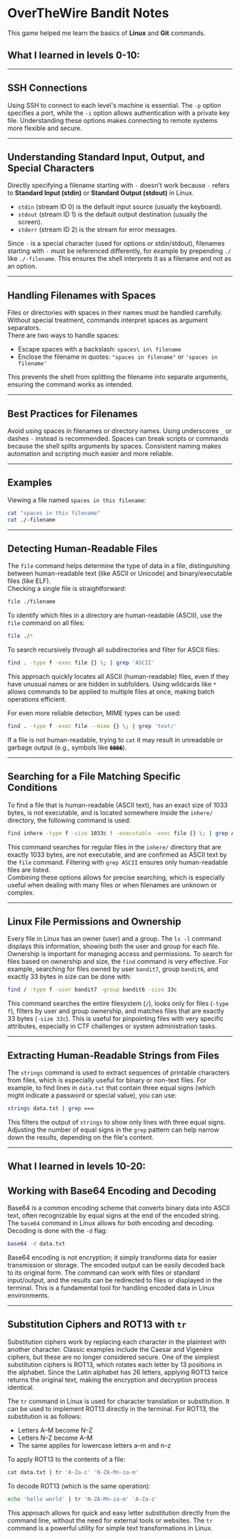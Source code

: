 # OverTheWire Bandit Notes

This game helped me learn the basics of **Linux** and **Git** commands.

## What I learned in levels 0-10:

---

## SSH Connections

Using SSH to connect to each level's machine is essential. The `-p` option specifies a port, while the `-i` option allows authentication with a private key file. Understanding these options makes connecting to remote systems more flexible and secure.

---

## Understanding Standard Input, Output, and Special Characters

Directly specifying a filename starting with `-` doesn't work because `-` refers to **Standard Input (stdin)** or **Standard Output (stdout)** in Linux.  
- `stdin` (stream ID 0) is the default input source (usually the keyboard).
- `stdout` (stream ID 1) is the default output destination (usually the screen).
- `stderr` (stream ID 2) is the stream for error messages.

Since `-` is a special character (used for options or stdin/stdout), filenames starting with `-` must be referenced differently, for example by prepending `./` like `./-filename`. This ensures the shell interprets it as a filename and not as an option.

---

## Handling Filenames with Spaces

Files or directories with spaces in their names must be handled carefully. Without special treatment, commands interpret spaces as argument separators.  
There are two ways to handle spaces:
- Escape spaces with a backslash: `spaces\ in\ filename`
- Enclose the filename in quotes: `"spaces in filename"` or `'spaces in filename'`

This prevents the shell from splitting the filename into separate arguments, ensuring the command works as intended.

---

## Best Practices for Filenames

Avoid using spaces in filenames or directory names. Using underscores `_` or dashes `-` instead is recommended. Spaces can break scripts or commands because the shell splits arguments by spaces. Consistent naming makes automation and scripting much easier and more reliable.

---

## Examples

Viewing a file named `spaces in this filename`:

```bash
cat "spaces in this filename"
cat ./-filename
```

---

## Detecting Human-Readable Files

The `file` command helps determine the type of data in a file, distinguishing between human-readable text (like ASCII or Unicode) and binary/executable files (like ELF).  
Checking a single file is straightforward:

```bash
file ./filename
```

To identify which files in a directory are human-readable (ASCII), use the `file` command on all files:

```bash
file ./*
```

To search recursively through all subdirectories and filter for ASCII files:

```bash
find . -type f -exec file {} \; | grep 'ASCII'
```

This approach quickly locates all ASCII (human-readable) files, even if they have unusual names or are hidden in subfolders. Using wildcards like `*` allows commands to be applied to multiple files at once, making batch operations efficient.

For even more reliable detection, MIME types can be used:

```bash
find . -type f -exec file --mime {} \; | grep 'text/'
```

If a file is not human-readable, trying to `cat` it may result in unreadable or garbage output (e.g., symbols like `����`).

---

## Searching for a File Matching Specific Conditions

To find a file that is human-readable (ASCII text), has an exact size of 1033 bytes, is not executable, and is located somewhere inside the `inhere/` directory, the following command is used:

```bash
find inhere -type f -size 1033c ! -executable -exec file {} \; | grep ASCII
```

This command searches for regular files in the `inhere/` directory that are exactly 1033 bytes, are not executable, and are confirmed as ASCII text by the `file` command. Filtering with `grep ASCII` ensures only human-readable files are listed.  
Combining these options allows for precise searching, which is especially useful when dealing with many files or when filenames are unknown or complex.

---

## Linux File Permissions and Ownership

Every file in Linux has an owner (user) and a group. The `ls -l` command displays this information, showing both the user and group for each file. Ownership is important for managing access and permissions. To search for files based on ownership and size, the `find` command is very effective. For example, searching for files owned by user `bandit7`, group `bandit6`, and exactly 33 bytes in size can be done with:

```bash
find / -type f -user bandit7 -group bandit6 -size 33c
```

This command searches the entire filesystem (`/`), looks only for files (`-type f`), filters by user and group ownership, and matches files that are exactly 33 bytes (`-size 33c`). This is useful for pinpointing files with very specific attributes, especially in CTF challenges or system administration tasks.

---

## Extracting Human-Readable Strings from Files

The `strings` command is used to extract sequences of printable characters from files, which is especially useful for binary or non-text files. For example, to find lines in `data.txt` that contain three equal signs (which might indicate a password or special value), you can use:

```bash
strings data.txt | grep ===
```

This filters the output of `strings` to show only lines with three equal signs. Adjusting the number of equal signs in the `grep` pattern can help narrow down the results, depending on the file's content.


---

## What I learned in levels 10-20:

## Working with Base64 Encoding and Decoding

Base64 is a common encoding scheme that converts binary data into ASCII text, often recognizable by equal signs at the end of the encoded string. The `base64` command in Linux allows for both encoding and decoding. Decoding is done with the `-d` flag:

```bash
base64 -d data.txt
```

Base64 encoding is not encryption; it simply transforms data for easier transmission or storage. The encoded output can be easily decoded back to its original form. The command can work with files or standard input/output, and the results can be redirected to files or displayed in the terminal. This is a fundamental tool for handling encoded data in Linux environments.

---


## Substitution Ciphers and ROT13 with `tr`

Substitution ciphers work by replacing each character in the plaintext with another character. Classic examples include the Caesar and Vigenère ciphers, but these are no longer considered secure. One of the simplest substitution ciphers is ROT13, which rotates each letter by 13 positions in the alphabet. Since the Latin alphabet has 26 letters, applying ROT13 twice returns the original text, making the encryption and decryption process identical.

The `tr` command in Linux is used for character translation or substitution. It can be used to implement ROT13 directly in the terminal. For ROT13, the substitution is as follows:  
- Letters A–M become N–Z  
- Letters N–Z become A–M  
- The same applies for lowercase letters a–m and n–z

To apply ROT13 to the contents of a file:

```bash
cat data.txt | tr 'A-Za-z' 'N-ZA-Mn-za-m'
```

To decode ROT13 (which is the same operation):

```bash
echo 'hello world' | tr 'N-ZA-Mn-za-m' 'A-Za-z'
```

This approach allows for quick and easy letter substitution directly from the command line, without the need for external tools or websites. The `tr` command is a powerful utility for simple text transformations in Linux.